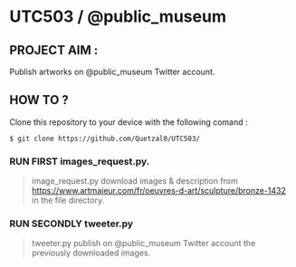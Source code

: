# UTC503 / @public_museum

## PROJECT AIM :

Publish artworks on @public_museum Twitter account.

## HOW TO ?

Clone this repository to your device with the following comand :
```
$ git clone https://github.com/Quetzal0/UTC503/
```

### RUN FIRST images_request.py.

> image_request.py download images & description from https://www.artmajeur.com/fr/oeuvres-d-art/sculpture/bronze-1432 in the file directory.


### RUN SECONDLY tweeter.py

> tweeter.py publish on @public_museum Twitter account the previously downloaded images.
